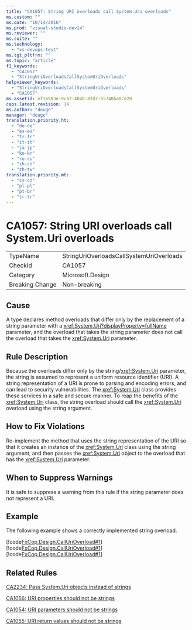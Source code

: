 ```yaml
---
title: "CA1057: String URI overloads call System.Uri overloads"
ms.custom: ""
ms.date: "10/14/2016"
ms.prod: "visual-studio-dev14"
ms.reviewer: ""
ms.suite: ""
ms.technology: 
  - "vs-devops-test"
ms.tgt_pltfrm: ""
ms.topic: "article"
f1_keywords: 
  - "CA1057"
  - "StringUriOverloadsCallSystemUriOverloads"
helpviewer_keywords: 
  - "StringUriOverloadsCallSystemUriOverloads"
  - "CA1057"
ms.assetid: ef1e983e-9ca7-404b-82d7-65740ba0ce20
caps.latest.revision: 14
ms.author: "douge"
manager: "douge"
translation.priority.ht: 
  - "de-de"
  - "es-es"
  - "fr-fr"
  - "it-it"
  - "ja-jp"
  - "ko-kr"
  - "ru-ru"
  - "zh-cn"
  - "zh-tw"
translation.priority.mt: 
  - "cs-cz"
  - "pl-pl"
  - "pt-br"
  - "tr-tr"
---
```

# CA1057: String URI overloads call System.Uri overloads
|||  
|-|-|  
|TypeName|StringUriOverloadsCallSystemUriOverloads|  
|CheckId|CA1057|  
|Category|Microsoft.Design|  
|Breaking Change|Non-breaking|  
  
## Cause  
 A type declares method overloads that differ only by the replacement of a string parameter with a <xref:System.Uri?displayProperty=fullName> parameter, and the overload that takes the string parameter does not call the overload that takes the <xref:System.Uri> parameter.  
  
## Rule Description  
 Because the overloads differ only by the string/<xref:System.Uri> parameter, the string is assumed to represent a uniform resource identifier (URI). A string representation of a URI is prone to parsing and encoding errors, and can lead to security vulnerabilities. The <xref:System.Uri> class provides these services in a safe and secure manner. To reap the benefits of the <xref:System.Uri> class, the string overload should call the <xref:System.Uri> overload using the string argument.  
  
## How to Fix Violations  
 Re-implement the method that uses the string representation of the URI so that it creates an instance of the <xref:System.Uri> class using the string argument, and then passes the <xref:System.Uri> object to the overload that has the <xref:System.Uri> parameter.  
  
## When to Suppress Warnings  
 It is safe to suppress a warning from this rule if the string parameter does not represent a URI.  
  
## Example  
 The following example shows a correctly implemented string overload.  
  
 [!code[FxCop.Design.CallUriOverload#1](../codequality/codesnippet/CSharp/ca1057--string-uri-overloads-call-system.uri-overloads_1.cs)]
[!code[FxCop.Design.CallUriOverload#1](../codequality/codesnippet/CPP/ca1057--string-uri-overloads-call-system.uri-overloads_1.cpp)]
[!code[FxCop.Design.CallUriOverload#1](../codequality/codesnippet/VisualBasic/ca1057--string-uri-overloads-call-system.uri-overloads_1.vb)]  
  
## Related Rules  
 [CA2234: Pass System.Uri objects instead of strings](../codequality/ca2234--pass-system.uri-objects-instead-of-strings.md)  
  
 [CA1056: URI properties should not be strings](../codequality/ca1056--uri-properties-should-not-be-strings.md)  
  
 [CA1054: URI parameters should not be strings](../codequality/ca1054--uri-parameters-should-not-be-strings.md)  
  
 [CA1055: URI return values should not be strings](../codequality/ca1055--uri-return-values-should-not-be-strings.md)